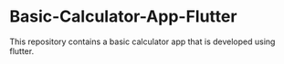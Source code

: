 # Basic-Calculator-App-Flutter
 This repository contains a basic calculator app that is developed using flutter.

